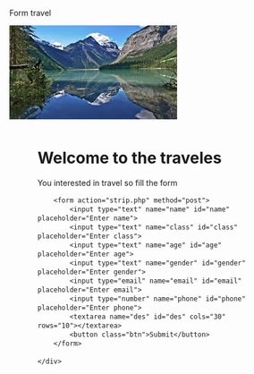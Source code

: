 Form travel
<html lang="en">
<head>
    <meta charset="UTF-8">
    <meta name="viewport" content="width=device-width, initial-scale=1.0">
    <title>School trip</title>
    <link rel="stylesheet" href="strip.css">
    <style>
        .container{
    width: 80%;
    padding: 10px;
    margin: auto;
}

h1,p{
    text-align: center;
}

input, textarea{
    width: 80%;
    padding: 15px;
    margin: 2px auto;
    border: 2px solid black;
    border-radius: 17px;
}

form{
    display: flex;
    justify-content: center;
    align-items: center;
    flex-direction: column;
}

img{
    width: 100%;
    position: absolute;
    z-index: -2;
}

button{
    color: aliceblue;
    padding: 10px;
    margin: 15px;
    border: 2px solid black;
    border-radius: 15px;
    background-color: blueviolet;
}
    </style>
</head>
<body>
    <img src="sbg.jpeg" alt="sbg">
    <div class="container">
        <h1>Welcome to the traveles</h1>
        <p>You interested in travel so fill the form</p>

        <form action="strip.php" method="post">
            <input type="text" name="name" id="name" placeholder="Enter name">
            <input type="text" name="class" id="class" placeholder="Enter class">
            <input type="text" name="age" id="age" placeholder="Enter age">
            <input type="text" name="gender" id="gender" placeholder="Enter gender">
            <input type="email" name="email" id="email" placeholder="Enter email">
            <input type="number" name="phone" id="phone" placeholder="Enter phone">
            <textarea name="des" id="des" cols="30" rows="10"></textarea>
            <button class="btn">Submit</button>
        </form>

    </div>
</body>
</html>
